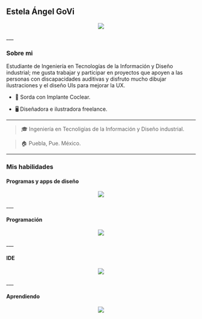 ## Estela Ángel GoVi
<p align="center">
  <a href="https://git.io/streak-stats">
    <img src="https://github-readme-streak-stats.herokuapp.com?user=angi-estela&theme=transparent&hide_border=true&locale=es" />
  </a>
</p>
___

### Sobre mi 
Estudiante de Ingeniería en Tecnologías de la Información y Diseño industrial; me gusta trabajar y participar en proyectos que apoyen a las personas con discapacidades auditivas y disfruto mucho dibujar ilustraciones y el diseño UIs para mejorar la UX.

- 🦻 Sorda con Implante Coclear.

- 🖥 Diseñadora e ilustradora freelance.

___

> 🎓 Ingeniería en Tecnoligías de la Información y Diseño industrial.

> 🏠 Puebla, Pue. México.

___

### Mis habilidades
#### Programas y apps de diseño
<p align="center">
  <a href="https://skillicons.dev">
    <img src="https://skillicons.dev/icons?i=ps,ai,blender,autocad,figma&perline=5" />
  </a>
</p>
___

#### Programación
<p align="center">
  <a href="https://skillicons.dev">
    <img src="https://skillicons.dev/icons?i=swift,c,cpp,html,css,php,js&perline=5" />
  </a>
</p>
___


#### IDE
<p align="center">
  <a href="https://skillicons.dev">
    <img src="https://skillicons.dev/icons?i=vscode,visualstudio,androidstudio,powershell,firebase,linux&perline=5" />
  </a>
</p>
___

#### Aprendiendo
<p align="center">
  <a href="https://skillicons.dev">
    <img src="https://skillicons.dev/icons?i=react,postman,eclipse,java,matlab,mysql,nodejs,py,qt,unity&perline=5" />
  </a>
</p>
